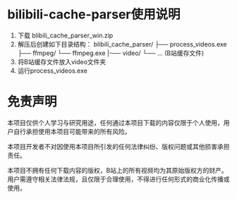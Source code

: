 # bilibili-cache-parser使用说明
1. 下载 blibili_cache_parser_win.zip
2. 解压后创建如下目录结构：
blibili_cache_parser/
├── process_videos.exe
├── ffmpeg/
    └── ffmpeg.exe
|-── video/
    └── ... (B站缓存文件)
3. 将B站缓存文件放入video文件夹
4. 运行process_videos.exe

# 免责声明
本项目仅供个人学习与研究用途，任何通过本项目下载的内容仅限于个人使用，用户自行承担使用本项目可能带来的所有风险。

本项目开发者不对因使用本项目所引发的任何法律纠纷、版权问题或其他损害承担责任。

本项目不拥有任何下载内容的版权，B站上的所有视频均为其原始版权方的财产。用户需遵守相关法律法规，且仅限于合理使用，不得进行任何形式的商业化传播或使用。
